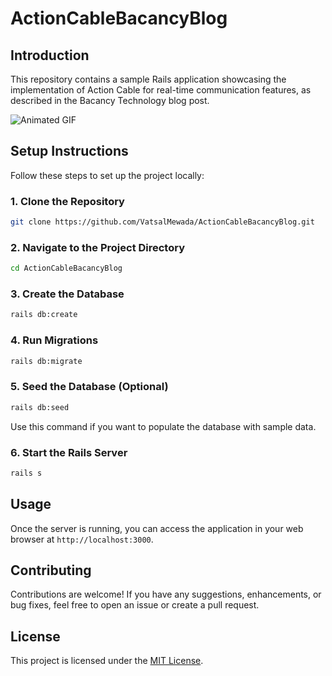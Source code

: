 # ActionCableBacancyBlog

## Introduction
This repository contains a sample Rails application showcasing the implementation of Action Cable for real-time communication features, as described in the Bacancy Technology blog post.

![Animated GIF](https://drive.google.com/uc?export=view&id=1il7HaO-k6DxS4WerNjj-rkkoZ7yfFHnz)

## Setup Instructions
Follow these steps to set up the project locally:

### 1. Clone the Repository
```bash
git clone https://github.com/VatsalMewada/ActionCableBacancyBlog.git
```
### 2. Navigate to the Project Directory
```bash
cd ActionCableBacancyBlog
```

### 3. Create the Database
```bash
rails db:create
```

### 4. Run Migrations
```bash
rails db:migrate
```

### 5. Seed the Database (Optional)
```bash
rails db:seed
```

Use this command if you want to populate the database with sample data.

### 6. Start the Rails Server
```bash
rails s
```

## Usage
Once the server is running, you can access the application in your web browser at `http://localhost:3000`.

## Contributing
Contributions are welcome! If you have any suggestions, enhancements, or bug fixes, feel free to open an issue or create a pull request.

## License
This project is licensed under the [MIT License](LICENSE).
